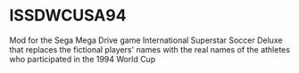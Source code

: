 # ISSDWCUSA94
Mod for the Sega Mega Drive game International Superstar Soccer Deluxe that replaces the fictional players' names with the real names of the athletes who participated in the 1994 World Cup
